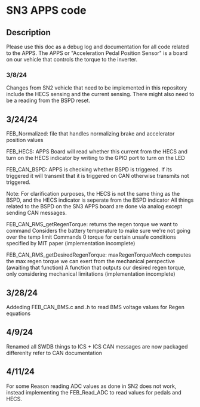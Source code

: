 # SN3 APPS code 

## Description
Please use this doc as a debug log and documentation for all code related to the APPS. 
The APPS or "Acceleration Pedal Position Sensor" is a board on our vehicle that controls the
torque to the inverter. 

### 3/8/24 
Changes from SN2 vehicle that need to be implemented in this repository include the HECS sensing 
and the current sensing. There might also need to be a reading from the BSPD reset. 

## 3/24/24


FEB_Normalized: file that handles normalizing brake and accelerator position values

FEB_HECS: APPS Board will read whether this current from the HECS and turn on the HECS indicator by writing to the GPIO port
to turn on the LED

FEB_CAN_BSPD: APPS is checking whether BSPD is triggered. If its triggered it will transmit that it is triggered on CAN
otherwise transmits not triggered.

Note: For clarification purposes, the HECS is not the same thing as the BSPD, and the HECS indicator is seperate from the BSPD indicator
All things related to the BSPD on the SN3 APPS board are done via analog except sending CAN messages. 


FEB_CAN_RMS_getRegenTorque: returns the regen torque we want to command
Considers the battery temperature to make sure we're not going over the temp limit
Commands 0 torque for certain unsafe conditions specified by MIT paper (implementation incomplete)

FEB_CAN_RMS_getDesiredRegenTorque: maxRegenTorqueMech computes the max regen torque we can exert from the mechanical perspective (awaiting that function)
A function that outputs our desired regen torque, only considering mechanical limitations (implementation incomplete)

## 3/28/24

Addeding FEB_CAN_BMS.c and .h to read BMS voltage values for Regen equations

## 4/9/24

Renamed all SWDB things to ICS + ICS CAN messages are now packaged differenlty refer to CAN documentation

## 4/11/24

For some Reason reading ADC values as done in SN2 does not work, instead implementing the FEB_Read_ADC to read values for pedals and HECS. 